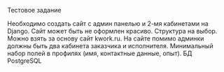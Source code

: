 Тестовое задание 

Необходимо создать сайт с админ панелью и 2-мя кабинетами на Django.
Сайт может быть не оформлен красиво. Структура на выбор. Можно взять за основу сайт kwork.ru. 
На сайте помимо админки должны быть два кабинета заказчика и исполнителя. 
Минимальный набор полей в профилях (имя, контактные данные, опыт). БД PostgreSQL

